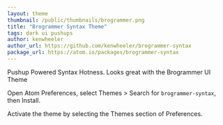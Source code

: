 ```yaml
---
layout: theme
thumbnail: /public/thumbnails/brogrammer.png
title: "Brogrammer Syntax Theme"
tags: dark ui pushups
author: kenwheeler
author_url: https://github.com/kenwheeler/brogrammer-syntax
package_url: https://atom.io/packages/brogrammer-syntax
---
```


Pushup Powered Syntax Hotness. Looks great with the Brogrammer UI Theme

Open Atom Preferences, select Themes > Search for `brogrammer-syntax`, then Install.

Activate the theme by selecting the Themes section of Preferences.
